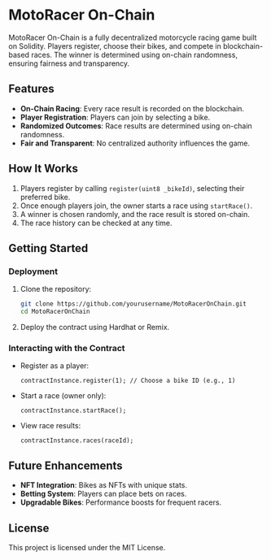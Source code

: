 # MotoRacer On-Chain

MotoRacer On-Chain is a fully decentralized motorcycle racing game built on Solidity. Players register, choose their bikes, and compete in blockchain-based races. The winner is determined using on-chain randomness, ensuring fairness and transparency.

## Features
- **On-Chain Racing**: Every race result is recorded on the blockchain.
- **Player Registration**: Players can join by selecting a bike.
- **Randomized Outcomes**: Race results are determined using on-chain randomness.
- **Fair and Transparent**: No centralized authority influences the game.

## How It Works
1. Players register by calling `register(uint8 _bikeId)`, selecting their preferred bike.
2. Once enough players join, the owner starts a race using `startRace()`.
3. A winner is chosen randomly, and the race result is stored on-chain.   
4. The race history can be checked at any time.

## Getting Started
### Deployment
1. Clone the repository: 
   ```sh
   git clone https://github.com/yourusername/MotoRacerOnChain.git
   cd MotoRacerOnChain
   ```
2. Deploy the contract using Hardhat or Remix.

### Interacting with the Contract
- Register as a player:
  ```solidity
  contractInstance.register(1); // Choose a bike ID (e.g., 1)
  ```
- Start a race (owner only):
  ```solidity
  contractInstance.startRace();
  ```
- View race results:
  ```solidity
  contractInstance.races(raceId);
  ```

## Future Enhancements
- **NFT Integration**: Bikes as NFTs with unique stats.
- **Betting System**: Players can place bets on races.
- **Upgradable Bikes**: Performance boosts for frequent racers.

## License
This project is licensed under the MIT License.

